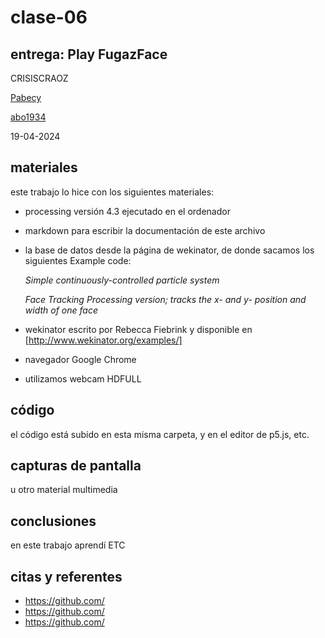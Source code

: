 # clase-06

## entrega: Play FugazFace

CRISISCRAOZ

[Pabecy](https://github.com/Pabecy/audiv027-2024-1)

[abo1934](https://abo1934.github.io/audiv027-2024-1/)



19-04-2024

## materiales

este trabajo lo hice con los siguientes materiales:

- processing versión 4.3 ejecutado en el ordenador
- markdown para escribir la documentación de este archivo
- la base de datos desde la página de wekinator, de donde sacamos los siguientes Example code:
  
  *Simple continuously-controlled particle system*
  
  *Face Tracking Processing version; tracks the x- and y- position and width of one face*
  
- wekinator escrito por Rebecca Fiebrink y disponible en [http://www.wekinator.org/examples/]
- navegador Google Chrome 
- utilizamos webcam HDFULL

## código

el código está subido en esta misma carpeta, y en el editor de p5.js, etc.

## capturas de pantalla

u otro material multimedia

## conclusiones

en este trabajo aprendí ETC

## citas y referentes

- <https://github.com/>
- <https://github.com/>
- <https://github.com/>
